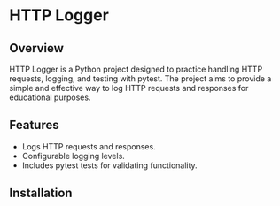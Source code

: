 # HTTP Logger

## Overview

HTTP Logger is a Python project designed to practice handling HTTP requests, logging, and testing with pytest.
The project aims to provide a simple and effective way to log HTTP requests and responses for educational purposes.

## Features

- Logs HTTP requests and responses.
- Configurable logging levels.
- Includes pytest tests for validating functionality.

## Installation
